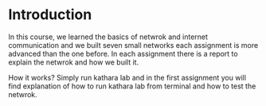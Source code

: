 # Introduction
In this course, we learned the basics of netwrok and internet communication and we built seven small networks each assignment is more advanced than the one before.
In each assignment there is a report to explain the netwrok and how we built it.

How it works?
Simply run kathara lab and in the first assignment you will find explanation of how to run kathara lab from terminal and how to test the netwrok.
